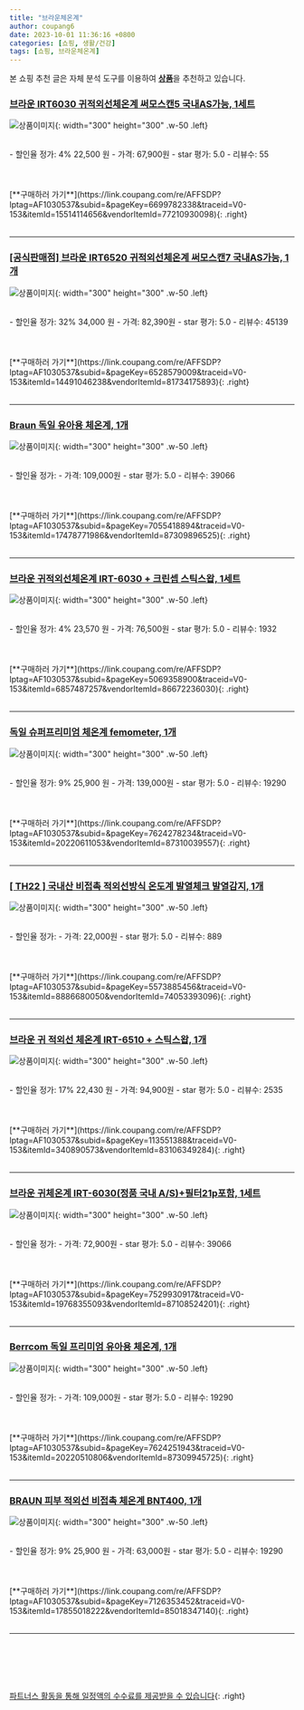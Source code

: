 ```yaml
---
title: "브라운체온계"
author: coupang6
date: 2023-10-01 11:36:16 +0800
categories: [쇼핑, 생활/건강]
tags: [쇼핑, 브라운체온계]
---
```


본 쇼핑 추천 글은 자체 분석 도구를 이용하여 [**상품**](https://link.coupang.com/a/bao1ui)을 추천하고 있습니다.

### [브라운 IRT6030 귀적외선체온계 써모스캔5 국내AS가능, 1세트](https://link.coupang.com/re/AFFSDP?lptag=AF1030537&subid=&pageKey=6699782338&traceid=V0-153&itemId=15514114656&vendorItemId=77210930098)

![상품이미지](https://thumbnail10.coupangcdn.com/thumbnails/remote/230x230ex/image/vendor_inventory/992c/610f04d1adcba7a930165055776825397ab67f0faa04f84359ae61ad0d49.jpg){: width="300" height="300" .w-50 .left}


<br>
- 할인율 정가: 4%  22,500   원
- 가격: 67,900원
- star 평가: 5.0
- 리뷰수: 55
<br>
<br>
<br>
<br>
[**구매하러 가기**](https://link.coupang.com/re/AFFSDP?lptag=AF1030537&subid=&pageKey=6699782338&traceid=V0-153&itemId=15514114656&vendorItemId=77210930098){: .right}
<br>
<br>

---

### [[공식판매점] 브라운 IRT6520 귀적외선체온계 써모스캔7 국내AS가능, 1개](https://link.coupang.com/re/AFFSDP?lptag=AF1030537&subid=&pageKey=6528579009&traceid=V0-153&itemId=14491046238&vendorItemId=81734175893)

![상품이미지](https://thumbnail8.coupangcdn.com/thumbnails/remote/230x230ex/image/vendor_inventory/d00f/a01136c3339e1eba8901f03b438ca26bb5729aa15588b9b69b09070bff27.jpg){: width="300" height="300" .w-50 .left}


<br>
- 할인율 정가: 32%  34,000   원
- 가격: 82,390원
- star 평가: 5.0
- 리뷰수: 45139
<br>
<br>
<br>
<br>
[**구매하러 가기**](https://link.coupang.com/re/AFFSDP?lptag=AF1030537&subid=&pageKey=6528579009&traceid=V0-153&itemId=14491046238&vendorItemId=81734175893){: .right}
<br>
<br>

---

### [Braun 독일 유아용 체온계, 1개](https://link.coupang.com/re/AFFSDP?lptag=AF1030537&subid=&pageKey=7055418894&traceid=V0-153&itemId=17478771986&vendorItemId=87309896525)

![상품이미지](https://thumbnail9.coupangcdn.com/thumbnails/remote/230x230ex/image/vendor_inventory/a19d/d2d6aabec9119b9d34f0446d71f2fb615c4a391346d37690fbed4fbadc13.jpeg){: width="300" height="300" .w-50 .left}


<br>
- 할인율 정가: 
- 가격: 109,000원
- star 평가: 5.0
- 리뷰수: 39066
<br>
<br>
<br>
<br>
[**구매하러 가기**](https://link.coupang.com/re/AFFSDP?lptag=AF1030537&subid=&pageKey=7055418894&traceid=V0-153&itemId=17478771986&vendorItemId=87309896525){: .right}
<br>
<br>

---

### [브라운 귀적외선체온계 IRT-6030 + 크린셉 스틱스왑, 1세트](https://link.coupang.com/re/AFFSDP?lptag=AF1030537&subid=&pageKey=5069358900&traceid=V0-153&itemId=6857487257&vendorItemId=86672236030)

![상품이미지](https://thumbnail10.coupangcdn.com/thumbnails/remote/230x230ex/image/vendor_inventory/8642/560323b7f61e27531b0a4380b9cec650124822cd6fe30200cc8fb52bcd2b.jpg){: width="300" height="300" .w-50 .left}


<br>
- 할인율 정가: 4%  23,570   원
- 가격: 76,500원
- star 평가: 5.0
- 리뷰수: 1932
<br>
<br>
<br>
<br>
[**구매하러 가기**](https://link.coupang.com/re/AFFSDP?lptag=AF1030537&subid=&pageKey=5069358900&traceid=V0-153&itemId=6857487257&vendorItemId=86672236030){: .right}
<br>
<br>

---

### [독일 슈퍼프리미엄 체온계 femometer, 1개](https://link.coupang.com/re/AFFSDP?lptag=AF1030537&subid=&pageKey=7624278234&traceid=V0-153&itemId=20220611053&vendorItemId=87310039557)

![상품이미지](https://thumbnail8.coupangcdn.com/thumbnails/remote/230x230ex/image/vendor_inventory/f8c1/593367dac62bfb2581b1c05eff7675ff3426f70239df2af6583f5bc61507.jpeg){: width="300" height="300" .w-50 .left}


<br>
- 할인율 정가: 9%  25,900   원
- 가격: 139,000원
- star 평가: 5.0
- 리뷰수: 19290
<br>
<br>
<br>
<br>
[**구매하러 가기**](https://link.coupang.com/re/AFFSDP?lptag=AF1030537&subid=&pageKey=7624278234&traceid=V0-153&itemId=20220611053&vendorItemId=87310039557){: .right}
<br>
<br>

---

### [[ TH22 ] 국내산 비접촉 적외선방식 온도계 발열체크 발열감지, 1개](https://link.coupang.com/re/AFFSDP?lptag=AF1030537&subid=&pageKey=5573885456&traceid=V0-153&itemId=8886680050&vendorItemId=74053393096)

![상품이미지](https://thumbnail6.coupangcdn.com/thumbnails/remote/230x230ex/image/vendor_inventory/27c0/f1d57955c32ca487dd650e424a342ff0ad0f7e912cff742b16b6c438ab78.png){: width="300" height="300" .w-50 .left}


<br>
- 할인율 정가: 
- 가격: 22,000원
- star 평가: 5.0
- 리뷰수: 889
<br>
<br>
<br>
<br>
[**구매하러 가기**](https://link.coupang.com/re/AFFSDP?lptag=AF1030537&subid=&pageKey=5573885456&traceid=V0-153&itemId=8886680050&vendorItemId=74053393096){: .right}
<br>
<br>

---

### [브라운 귀 적외선 체온계 IRT-6510 + 스틱스왑, 1개](https://link.coupang.com/re/AFFSDP?lptag=AF1030537&subid=&pageKey=113551388&traceid=V0-153&itemId=340890573&vendorItemId=83106349284)

![상품이미지](https://thumbnail10.coupangcdn.com/thumbnails/remote/230x230ex/image/vendor_inventory/425e/713acc94a265c571b980d3c2f7a16746dcd463e08f371bb89846cccedcfc.jpg){: width="300" height="300" .w-50 .left}


<br>
- 할인율 정가: 17%  22,430   원
- 가격: 94,900원
- star 평가: 5.0
- 리뷰수: 2535
<br>
<br>
<br>
<br>
[**구매하러 가기**](https://link.coupang.com/re/AFFSDP?lptag=AF1030537&subid=&pageKey=113551388&traceid=V0-153&itemId=340890573&vendorItemId=83106349284){: .right}
<br>
<br>

---

### [브라운 귀체온계 IRT-6030(정품 국내 A/S)+필터21p포함, 1세트](https://link.coupang.com/re/AFFSDP?lptag=AF1030537&subid=&pageKey=7529930917&traceid=V0-153&itemId=19768355093&vendorItemId=87108524201)

![상품이미지](https://thumbnail10.coupangcdn.com/thumbnails/remote/230x230ex/image/vendor_inventory/9c35/9105b0c9c8a2b4550bba2452947333c8b3c1839a616b1866d04a571e9bfa.jpg){: width="300" height="300" .w-50 .left}


<br>
- 할인율 정가: 
- 가격: 72,900원
- star 평가: 5.0
- 리뷰수: 39066
<br>
<br>
<br>
<br>
[**구매하러 가기**](https://link.coupang.com/re/AFFSDP?lptag=AF1030537&subid=&pageKey=7529930917&traceid=V0-153&itemId=19768355093&vendorItemId=87108524201){: .right}
<br>
<br>

---

### [Berrcom 독일 프리미엄 유아용 체온계, 1개](https://link.coupang.com/re/AFFSDP?lptag=AF1030537&subid=&pageKey=7624251943&traceid=V0-153&itemId=20220510806&vendorItemId=87309945725)

![상품이미지](https://thumbnail9.coupangcdn.com/thumbnails/remote/230x230ex/image/vendor_inventory/55bb/175eae5ed670697c1972b58555330ebc0e0ff41a1a2eb409c33bbb27fe55.jpeg){: width="300" height="300" .w-50 .left}


<br>
- 할인율 정가: 
- 가격: 109,000원
- star 평가: 5.0
- 리뷰수: 19290
<br>
<br>
<br>
<br>
[**구매하러 가기**](https://link.coupang.com/re/AFFSDP?lptag=AF1030537&subid=&pageKey=7624251943&traceid=V0-153&itemId=20220510806&vendorItemId=87309945725){: .right}
<br>
<br>

---

### [BRAUN 피부 적외선 비접촉 체온계 BNT400, 1개](https://link.coupang.com/re/AFFSDP?lptag=AF1030537&subid=&pageKey=7126353452&traceid=V0-153&itemId=17855018222&vendorItemId=85018347140)

![상품이미지](https://thumbnail7.coupangcdn.com/thumbnails/remote/230x230ex/image/rs_quotation_api/ohulyrsc/c1ccf0f1d73444db8afbbfa849233301.png){: width="300" height="300" .w-50 .left}


<br>
- 할인율 정가: 9%  25,900   원
- 가격: 63,000원
- star 평가: 5.0
- 리뷰수: 19290
<br>
<br>
<br>
<br>
[**구매하러 가기**](https://link.coupang.com/re/AFFSDP?lptag=AF1030537&subid=&pageKey=7126353452&traceid=V0-153&itemId=17855018222&vendorItemId=85018347140){: .right}
<br>
<br>

---
<br><br><br><br><br> [파트너스 활동을 통해 일정액의 수수료를 제공받을 수 있습니다](https://link.coupang.com/a/bao1ui){: .right}